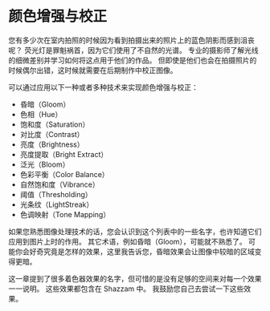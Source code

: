 # 颜色增强与校正

您有多少次在室内拍照的时候因为看到拍摄出来的照片上的蓝色阴影而感到沮丧呢？
荧光灯是罪魁祸首，因为它们使用了不自然的光谱。
专业的摄影师了解光线的细微差别并学习如何将这点用于他们的作品。
但即使是他们也会在拍摄照片的时候偶尔出错，这时候就需要在后期制作中校正图像。

可以通过应用以下一种或者多种技术来实现颜色增强与校正：

* 昏暗（Gloom）
* 色相（Hue）
* 饱和度（Saturation）
* 对比度（Contrast）
* 亮度（Brightness）
* 亮度提取（Bright Extract）
* 泛光（Bloom）
* 色彩平衡（Color Balance）
* 自然饱和度（Vibrance）
* 阈值（Thresholding）
* 光条纹（LightStreak）
* 色调映射（Tone Mapping）

如果您熟悉图像处理技术的话，您会认识到这个列表中的一些名字，也许知道它们应用到图片上时的作用。
其它术语，例如昏暗（Gloom），可能就不熟悉了。
可能你会好奇究竟是怎样的效果，这里我告诉您，昏暗效果会让图像中较暗的区域变得更暗。

这一章提到了很多着色器效果的名字，但可惜的是没有足够的空间来对每一个效果一一说明。
这些效果都包含在 Shazzam 中。
我鼓励您自己去尝试一下这些效果。